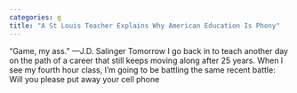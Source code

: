 ```yaml
---
categories: g
title: "A St Louis Teacher Explains Why American Education Is Phony"
---
```


      
      

      
         
 “Game, my ass.” —J.D. Salinger Tomorrow I go back in to teach another day on the path of a career that still keeps moving along after 25 years. When I see my fourth hour class, I’m going to be battling the same recent battle: Will you please put away your cell phone